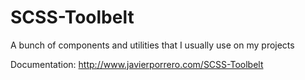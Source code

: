 # SCSS-Toolbelt
A bunch of components and utilities that I usually use on my projects

Documentation:
http://www.javierporrero.com/SCSS-Toolbelt

